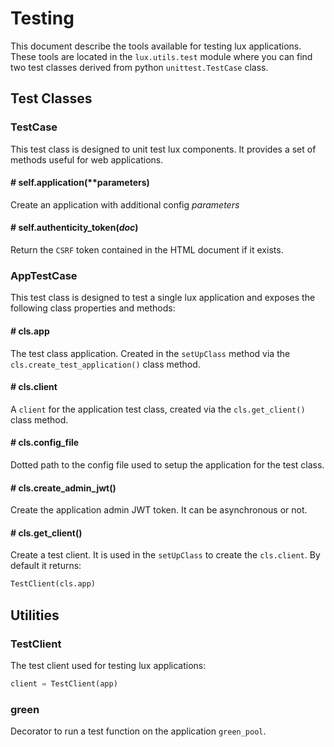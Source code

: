 # Testing

This document describe the tools available for testing lux applications.
These tools are located in the ``lux.utils.test`` module where you can
find two test classes derived from python ``unittest.TestCase``
class.

## Test Classes

### TestCase

This test class is designed to unit test lux components. It provides a
set of methods useful for web applications.

#### # self.application(**parameters)

Create an application with additional config *parameters*

#### # self.authenticity_token(*doc*)

Return the ``CSRF`` token contained in the HTML document if it exists.

### AppTestCase

This test class is designed to test a single lux application and
exposes the following class properties and methods:

#### # cls.app

The test class application. Created in the ``setUpClass`` method
via the ``cls.create_test_application()`` class method.

#### # cls.client

A ``client`` for the application test class, created via
the ``cls.get_client()`` class method.

#### # cls.config_file

Dotted path to the config file used to setup the application for
the test class.

#### # cls.create_admin_jwt()

Create the application admin JWT token. It can be asynchronous or not.

#### # cls.get_client()

Create a test client. It is used in the ``setUpClass`` to create
the ``cls.client``. By default it returns:
```python
TestClient(cls.app)
```

## Utilities

### TestClient

The test client used for testing lux applications:
```python
client = TestClient(app)
```


### green

Decorator to run a test function on the application ``green_pool``.

